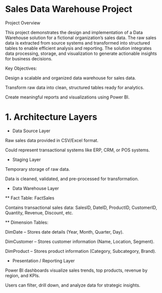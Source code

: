 # Sales Data Warehouse Project
Project Overview

This project demonstrates the design and implementation of a Data Warehouse solution for a fictional organization’s sales data. The raw sales data is extracted from source systems and transformed into structured tables to enable efficient analysis and reporting. The solution integrates data processing, storage, and visualization to generate actionable insights for business decisions.

Key Objectives:

Design a scalable and organized data warehouse for sales data.

Transform raw data into clean, structured tables ready for analytics.

Create meaningful reports and visualizations using Power BI.

# 1. Architecture Layers

* Data Source Layer

Raw sales data provided in CSV/Excel format.

Could represent transactional systems like ERP, CRM, or POS systems.

* Staging Layer

Temporary storage of raw data.

Data is cleaned, validated, and pre-processed for transformation.

* Data Warehouse Layer

** Fact Table: FactSales

Contains transactional sales data: SalesID, DateID, ProductID, CustomerID, Quantity, Revenue, Discount, etc.

** Dimension Tables:

DimDate – Stores date details (Year, Month, Quarter, Day).

DimCustomer – Stores customer information (Name, Location, Segment).

DimProduct – Stores product information (Category, Subcategory, Brand).


* Presentation / Reporting Layer

Power BI dashboards visualize sales trends, top products, revenue by region, and KPIs.

Users can filter, drill down, and analyze data for strategic insights.
